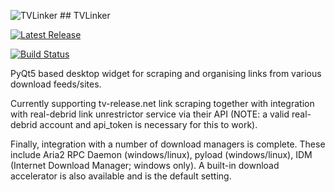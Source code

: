 ![TVLinker](http://tvlinker.ozmartians.com/images/header-logo.png) ## TVLinker

[![Latest Release](http://tvlinker.ozmartians.com/images/button-latest-release.png)](https://github.com/ozmartian/tvlinker/releases/latest)

[![Build Status](https://travis-ci.org/ozmartian/tvlinker.svg?branch=master)](https://travis-ci.org/ozmartian/tvlinker)

PyQt5 based desktop widget for scraping and organising links from various download feeds/sites. 

Currently supporting tv-release.net link scraping together with integration with real-debrid link unrestrictor
service via their API (NOTE: a valid real-debrid account and api_token is necessary for this to work).

Finally, integration with a number of download managers is complete. These include Aria2 RPC Daemon (windows/linux),
pyload (windows/linux), IDM (Internet Download Manager; windows only). A built-in download accelerator is also available
and is the default setting.
